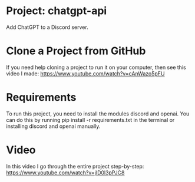 # Project: chatgpt-api
Add ChatGPT to a Discord server.

# Clone a Project from GitHub
If you need help cloning a project to run it on your computer, then see this video I made: https://www.youtube.com/watch?v=cAnWazo5pFU

# Requirements
To run this project, you need to install the modules discord and openai. You can do this by running pip install -r requirements.txt in the terminal or installing discord and openai manually.

# Video
In this video I go through the entire project step-by-step: https://www.youtube.com/watch?v=jID0l3pPJC8
